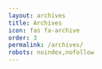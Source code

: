 ```yaml
---
layout: archives
title: Archives
icon: fas fa-archive
order: 3
permalink: /archives/
robots: noindex,nofollow
---
```

